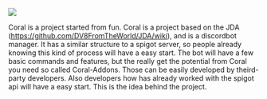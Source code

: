 ![](https://cdn.discordapp.com/attachments/562701816177885185/730132088979718144/logo.png)

Coral is a project started from fun. 
Coral is a project based on the JDA (https://github.com/DV8FromTheWorld/JDA/wiki), and is a discordbot manager. It has a similar structure to a spigot server, so people already knowing this kind of process will have a easy start.
The bot will have a few basic commands and features, but the really get the potential from Coral you need so called Coral-Addons. Those can be easily developed by theird-party developers. Also developers how has already worked with the spigot api will have a easy start.
This is the idea behind the project. 

